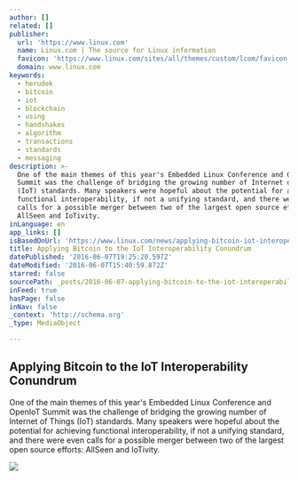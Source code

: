```yaml
---
author: []
related: []
publisher:
  url: 'https://www.linux.com'
  name: Linux.com | The source for Linux information
  favicon: 'https://www.linux.com/sites/all/themes/custom/lcom/favicon.ico'
  domain: www.linux.com
keywords:
  - herudek
  - bitcoin
  - iot
  - blockchain
  - using
  - handshakes
  - algorithm
  - transactions
  - standards
  - messaging
description: >-
  One of the main themes of this year's Embedded Linux Conference and OpenIoT
  Summit was the challenge of bridging the growing number of Internet of Things
  (IoT) standards. Many speakers were hopeful about the potential for achieving
  functional interoperability, if not a unifying standard, and there were even
  calls for a possible merger between two of the largest open source efforts:
  AllSeen and IoTivity.
inLanguage: en
app_links: []
isBasedOnUrl: 'https://www.linux.com/news/applying-bitcoin-iot-interoperability-conundrum'
title: Applying Bitcoin to the IoT Interoperability Conundrum
datePublished: '2016-06-07T19:25:20.597Z'
dateModified: '2016-06-07T15:40:59.872Z'
starred: false
sourcePath: _posts/2016-06-07-applying-bitcoin-to-the-iot-interoperability-conundrum.md
inFeed: true
hasPage: false
inNav: false
_context: 'http://schema.org'
_type: MediaObject

---
```

<article style=""><h1>Applying Bitcoin to the IoT Interoperability Conundrum</h1><p>One of the main themes of this year's Embedded Linux Conference and OpenIoT Summit was the challenge of bridging the growing number of Internet of Things (IoT) standards. Many speakers were hopeful about the potential for achieving functional interoperability, if not a unifying standard, and there were even calls for a possible merger between two of the largest open source efforts: AllSeen and IoTivity.</p><img src="https://www.linux.com/sites/lcom/files/benedikt_herudek44_pm.png" /></article>